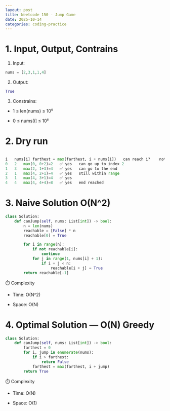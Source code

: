 ```yaml
---
layout: post
title: Neetcode 150 - Jump Game
date: 2025-10-14
categories: coding-practice
---
```


# 1. Input, Output, Contrains

1. Input:

```python
nums = [2,3,1,1,4]
```

2. Output:

```python
True
```

3. Constrains:

- 1 ≤ len(nums) ≤ 10⁵

- 0 ≤ nums[i] ≤ 10⁵

# 2. Dry run

```python

i	nums[i]	farthest = max(farthest, i + nums[i])	can reach i?	note
0	2	max(0, 0+2)=2	✅ yes	can go up to index 2
1	3	max(2, 1+3)=4	✅ yes	can go to the end
2	1	max(4, 2+1)=4	✅ yes	still within range
3	1	max(4, 3+1)=4	✅ yes	
4	4	max(4, 4+4)=8	✅ yes	end reached
```

# 3. Naive Solution O(N^2)

```python
class Solution:
    def canJump(self, nums: List[int]) -> bool:
        n = len(nums)
        reachable = [False] * n
        reachable[0] = True

        for i in range(n):
            if not reachable[i]:
                continue
            for j in range(1, nums[i] + 1):
                if i + j < n:
                    reachable[i + j] = True
        return reachable[-1]
```
⏱️ Complexity

- Time: O(N^2)

- Space: O(N)

# 4. Optimal Solution — O(N) Greedy

```python
class Solution:
    def canJump(self, nums: List[int]) -> bool:
        farthest = 0
        for i, jump in enumerate(nums):
            if i > farthest:
                return False
            farthest = max(farthest, i + jump)
        return True
```

⏱️ Complexity

- Time: O(N)

- Space: O(1)